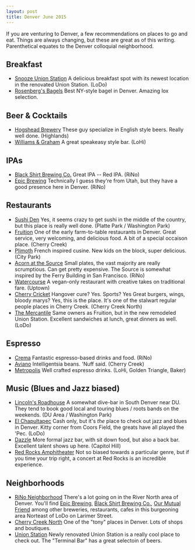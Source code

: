 ```yaml
---
layout: post
title: Denver June 2015
---
```


If you are venturing to Denver, a few recommendations on places to go and eat.  Things are always changing, but these are great as of this writing.  Parenthetical equates to the Denver colloquial neighborhood.

## Breakfast
* [Snooze Union Station](http://snoozeeatery.com/) A delicious breakfast spot with its newest location in the renovated Union Station. (LoDo)
* [Rosenberg's Bagels](http://www.rosenbergsbagels.com/) Best NY-style bagel in Denver.  Amazing lox selection.

## Beer & Cocktails
* [Hogshead Brewery](http://www.hogsheadbrewery.com/) These guy specialize in English style beers.  Really well done. (Highlands)
* [Williams & Graham](http://williamsandgraham.com/) A great speakeasy style bar. (LoHi)

## IPAs
* [Black Shirt Brewing Co.](http://www.blackshirtbrewingco.com/) Great IPA -- Red IPA. (RiNo)
* [Epic Brewing](http://www.epicbrewing.com/) Technically I guess they're from Utah, but they have a good presence here in Denver. (RiNo)

## Restaurants
* [Sushi Den](http://sushiden.net/) Yes, it seems crazy to get sushi in the middle of the country, but this place is really well done. (Platte Park / Washington Park)
* [Fruition](http://fruitionrestaurant.com/)  One of the early farm-to-table restaurants in Denver.  Great service, very welcoming, and delicious food.  A bit of a special occaison place. (Cherry Creek)
* [Plimoth](http://www.theplimoth.com) French inspired cusine.  New kids on the block, super delicious.  (City Park)
* [Acorn at the Source](http://www.denveracorn.com/) Small plates, the vast majority are really scrumptious.  Can get pretty expensive.  The Source is somewhat inspired by the Ferry Building in San Francisco.  (RiNo)
* [Watercourse](http://www.watercoursefoods.com/) A vegan-only restaurant with creative takes on traditional fare. (Uptown)
* [Cherry Cricket](http://cherrycricket.com/) Hangover cure? Yes.  Sports? Yes Great burgers, wings, bloody marys?  Yes, this is the place.  It's one of the stalwart regular people places in Cherry Creek. (Cherry Creek North)
* [The Mercantile](http://mercantiledenver.com/) Same owners as Fruition, but in the new remodeled Union Station.  Excellent sandwiches at lunch, great dinners as well. (LoDo)

## Espresso
* [Crema](http://cremacoffeehouse.net/) Fantastic espresso-based drinks and food. (RiNo)
* [Aviano](http://avianocoffee.com/) Intelligentsia beans.  'Nuff said. (Cherry Creek)
* [Metropolis](http://www.metropolisdenver.com/) Well crafted espresso drinks. (LoHi, Golden Triangle, Baker)

## Music (Blues and Jazz biased)
* [Lincoln's Roadhouse](http://www.lincolnsroadhouse.com/) A somewhat dive-bar in South Denver near DU. They tend to book good local and touring blues / roots bands on the weekends. (DU Area / Washington Park)
* [El Chapultapec](http://thepeclodo.com/) Cash only, but it's *the* place to check out jazz and blues in Denver.  Kitty corner from Coors Field, the greats have all played the 'Pec.  (LoDo)
* [Dazzle](http://dazzlejazz.com/) More formal jazz bar, with sit down food, but also a back bar.  Excellent talent shows up here. (Capitol Hill)
* [Red Rocks Amphitheater](http://redrocksonline.com/) Not so biased towards a particular genre, but if you time your trip right, a concert at Red Rocks is an incredible experience.

## Neighborhoods
* [RiNo Neighborhood](http://www.rivernorthart.com/) There's a lot going on in the River North area of Denver.  You'll find [Epic Brewing](http://www.epicbrewing.com/), [Black Shirt Brewing Co.](http://www.blackshirtbrewingco.com/), [Our Mutual Friend](http://www.omfbeer.com/) among other breweries, restaurants, cafes in this burgeoning area Norteast of LoDo on Larimer Street.
* [Cherry Creek North](http://cherrycreeknorth.com/) One of the "tony" places in Denver.  Lots of shops and boutiques.
* [Union Station](http://unionstationindenver.com/) Newly renovated Union Station is a really cool place to check out.  The "Terminal Bar" has a great selectoin of beers.
